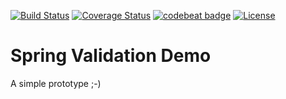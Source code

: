[![Build Status](https://travis-ci.org/Magystius/spring-val-demo.svg?branch=master)](https://travis-ci.org/Magystius/spring-val-demo)
[![Coverage Status](https://coveralls.io/repos/github/Magystius/spring-val-demo/badge.svg?branch=master)](https://coveralls.io/github/Magystius/spring-val-demo?branch=master)
[![codebeat badge](https://codebeat.co/badges/95aead95-65be-4bc4-874c-3faf22c04fbb)](https://codebeat.co/projects/github-com-magystius-spring-val-demo-master)
[![License](https://img.shields.io/github/license/magystius/spring-val-demo.svg)](https://github.com/magytsius/spring-val-demo/master/LICENSE.md)

# Spring Validation Demo

A simple prototype ;-)